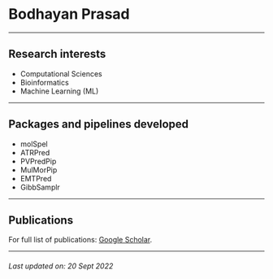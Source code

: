 # Bodhayan Prasad

***

## Research interests
* Computational Sciences
* Bioinformatics
* Machine Learning (ML) 

* * *

## Packages and pipelines developed
* molSpel
* ATRPred
* PVPredPip
* MulMorPip
* EMTPred
* GibbSamplr

* * *
## Publications
For full list of publications: [Google Scholar](https://scholar.google.com/citations?user=2lOFHzwAAAAJ).

* * *

###### _Last updated on: 20 Sept 2022_
